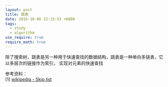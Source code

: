 ```yaml
---
layout: post
title: 跳表
date: 2016-10-06 22:15:53 +0800
tags:
  - study
  - algorithm
use_require: true
require_math: true
---
```


除了搜索树，跳表是另一种用于快速查找的数据结构，跳表是一种单向多链表，它以多层次的链接作为索引，
实现对元素的快速查找

参考资料：  
[1] [wikipedia - Skip list](https://en.wikipedia.org/wiki/Skip_list)  
